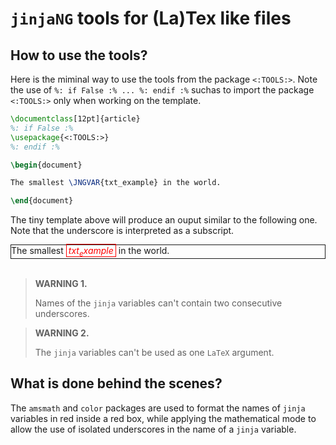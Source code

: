 `jinjaNG` tools for (La)Tex like files
======================================

How to use the tools?
---------------------

Here is the miminal way to use the tools from the package `<:TOOLS:>`. Note the use of `%: if False :% ... %: endif :%` suchas to import the package `<:TOOLS:>` only when working on the template.

~~~latex
\documentclass[12pt]{article}
%: if False :%
\usepackage{<:TOOLS:>}
%: endif :%

\begin{document}

The smallest \JNGVAR{txt_example} in the world.

\end{document}
~~~

The tiny template above will produce an ouput similar to the following one. Note that the underscore is interpreted as a subscript.

<div style="border: solid 1px; padding: 4px 6px, margin-bottom:12px;">
The smallest <span style="color: red; font-style: italic;border: solid 1px; padding: 1px 3px">txt<sub>e</sub>xample</span> in the world.
</div>
<br/>

> **WARNING 1.**
>
> Names of the `jinja` variables can't contain two consecutive underscores.


> **WARNING 2.**
>
> The `jinja` variables can't be used as one `LaTeX` argument.


What is done behind the scenes?
-------------------------------

The `amsmath` and `color` packages are used to format the names of `jinja` variables in red inside a red box, while applying the mathematical mode to allow the use of isolated underscores in the name of a `jinja` variable.
